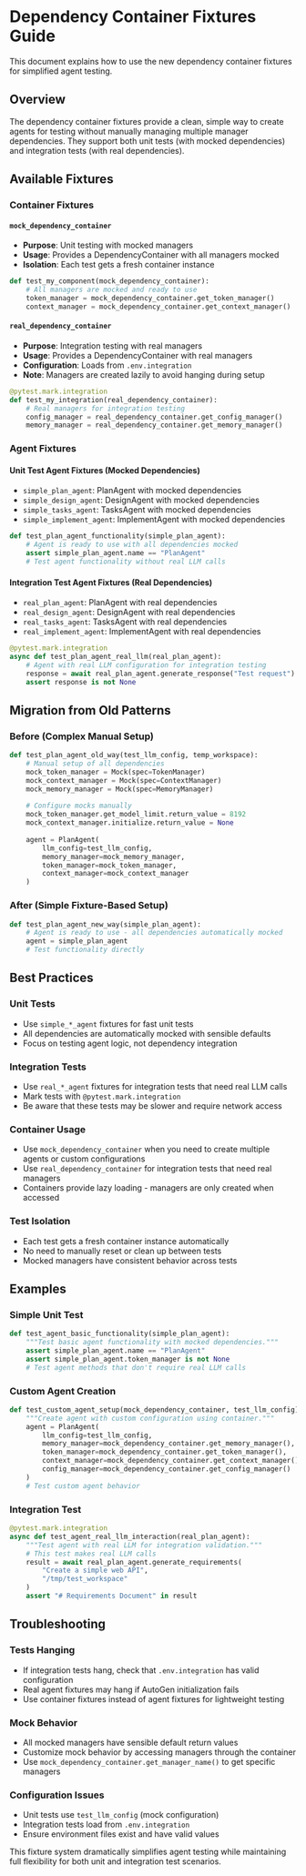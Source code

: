 # Dependency Container Fixtures Guide

This document explains how to use the new dependency container fixtures for simplified agent testing.

## Overview

The dependency container fixtures provide a clean, simple way to create agents for testing without manually managing multiple manager dependencies. They support both unit tests (with mocked dependencies) and integration tests (with real dependencies).

## Available Fixtures

### Container Fixtures

#### `mock_dependency_container`
- **Purpose**: Unit testing with mocked managers
- **Usage**: Provides a DependencyContainer with all managers mocked
- **Isolation**: Each test gets a fresh container instance

```python
def test_my_component(mock_dependency_container):
    # All managers are mocked and ready to use
    token_manager = mock_dependency_container.get_token_manager()
    context_manager = mock_dependency_container.get_context_manager()
```

#### `real_dependency_container`
- **Purpose**: Integration testing with real managers
- **Usage**: Provides a DependencyContainer with real managers
- **Configuration**: Loads from `.env.integration`
- **Note**: Managers are created lazily to avoid hanging during setup

```python
@pytest.mark.integration
def test_my_integration(real_dependency_container):
    # Real managers for integration testing
    config_manager = real_dependency_container.get_config_manager()
    memory_manager = real_dependency_container.get_memory_manager()
```

### Agent Fixtures

#### Unit Test Agent Fixtures (Mocked Dependencies)

- `simple_plan_agent`: PlanAgent with mocked dependencies
- `simple_design_agent`: DesignAgent with mocked dependencies  
- `simple_tasks_agent`: TasksAgent with mocked dependencies
- `simple_implement_agent`: ImplementAgent with mocked dependencies

```python
def test_plan_agent_functionality(simple_plan_agent):
    # Agent is ready to use with all dependencies mocked
    assert simple_plan_agent.name == "PlanAgent"
    # Test agent functionality without real LLM calls
```

#### Integration Test Agent Fixtures (Real Dependencies)

- `real_plan_agent`: PlanAgent with real dependencies
- `real_design_agent`: DesignAgent with real dependencies
- `real_tasks_agent`: TasksAgent with real dependencies  
- `real_implement_agent`: ImplementAgent with real dependencies

```python
@pytest.mark.integration
async def test_plan_agent_real_llm(real_plan_agent):
    # Agent with real LLM configuration for integration testing
    response = await real_plan_agent.generate_response("Test request")
    assert response is not None
```

## Migration from Old Patterns

### Before (Complex Manual Setup)

```python
def test_plan_agent_old_way(test_llm_config, temp_workspace):
    # Manual setup of all dependencies
    mock_token_manager = Mock(spec=TokenManager)
    mock_context_manager = Mock(spec=ContextManager)
    mock_memory_manager = Mock(spec=MemoryManager)
    
    # Configure mocks manually
    mock_token_manager.get_model_limit.return_value = 8192
    mock_context_manager.initialize.return_value = None
    
    agent = PlanAgent(
        llm_config=test_llm_config,
        memory_manager=mock_memory_manager,
        token_manager=mock_token_manager,
        context_manager=mock_context_manager
    )
```

### After (Simple Fixture-Based Setup)

```python
def test_plan_agent_new_way(simple_plan_agent):
    # Agent is ready to use - all dependencies automatically mocked
    agent = simple_plan_agent
    # Test functionality directly
```

## Best Practices

### Unit Tests
- Use `simple_*_agent` fixtures for fast unit tests
- All dependencies are automatically mocked with sensible defaults
- Focus on testing agent logic, not dependency integration

### Integration Tests
- Use `real_*_agent` fixtures for integration tests that need real LLM calls
- Mark tests with `@pytest.mark.integration`
- Be aware that these tests may be slower and require network access

### Container Usage
- Use `mock_dependency_container` when you need to create multiple agents or custom configurations
- Use `real_dependency_container` for integration tests that need real managers
- Containers provide lazy loading - managers are only created when accessed

### Test Isolation
- Each test gets a fresh container instance automatically
- No need to manually reset or clean up between tests
- Mocked managers have consistent behavior across tests

## Examples

### Simple Unit Test
```python
def test_agent_basic_functionality(simple_plan_agent):
    """Test basic agent functionality with mocked dependencies."""
    assert simple_plan_agent.name == "PlanAgent"
    assert simple_plan_agent.token_manager is not None
    # Test agent methods that don't require real LLM calls
```

### Custom Agent Creation
```python
def test_custom_agent_setup(mock_dependency_container, test_llm_config):
    """Create agent with custom configuration using container."""
    agent = PlanAgent(
        llm_config=test_llm_config,
        memory_manager=mock_dependency_container.get_memory_manager(),
        token_manager=mock_dependency_container.get_token_manager(),
        context_manager=mock_dependency_container.get_context_manager(),
        config_manager=mock_dependency_container.get_config_manager()
    )
    # Test custom agent behavior
```

### Integration Test
```python
@pytest.mark.integration
async def test_agent_real_llm_interaction(real_plan_agent):
    """Test agent with real LLM for integration validation."""
    # This test makes real LLM calls
    result = await real_plan_agent.generate_requirements(
        "Create a simple web API", 
        "/tmp/test_workspace"
    )
    assert "# Requirements Document" in result
```

## Troubleshooting

### Tests Hanging
- If integration tests hang, check that `.env.integration` has valid configuration
- Real agent fixtures may hang if AutoGen initialization fails
- Use container fixtures instead of agent fixtures for lightweight testing

### Mock Behavior
- All mocked managers have sensible default return values
- Customize mock behavior by accessing managers through the container
- Use `mock_dependency_container.get_manager_name()` to get specific managers

### Configuration Issues
- Unit tests use `test_llm_config` (mock configuration)
- Integration tests load from `.env.integration`
- Ensure environment files exist and have valid values

This fixture system dramatically simplifies agent testing while maintaining full flexibility for both unit and integration test scenarios.